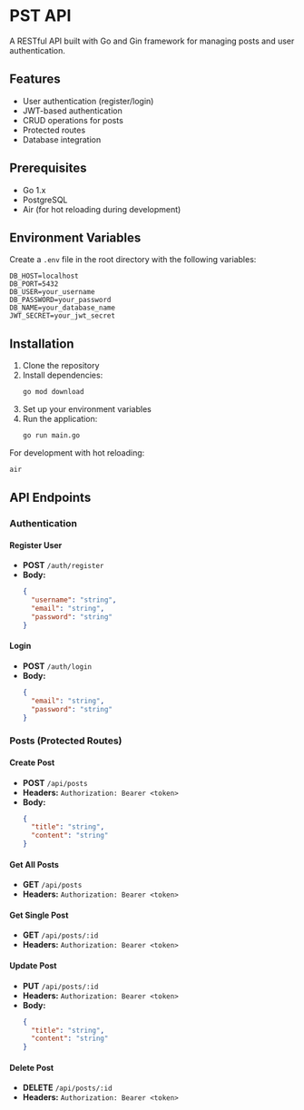 # PST API

A RESTful API built with Go and Gin framework for managing posts and user authentication.

## Features

- User authentication (register/login)
- JWT-based authentication
- CRUD operations for posts
- Protected routes
- Database integration

## Prerequisites

- Go 1.x
- PostgreSQL
- Air (for hot reloading during development)

## Environment Variables

Create a `.env` file in the root directory with the following variables:

```env
DB_HOST=localhost
DB_PORT=5432
DB_USER=your_username
DB_PASSWORD=your_password
DB_NAME=your_database_name
JWT_SECRET=your_jwt_secret
```

## Installation

1. Clone the repository
2. Install dependencies:
   ```bash
   go mod download
   ```
3. Set up your environment variables
4. Run the application:
   ```bash
   go run main.go
   ```
   
For development with hot reloading:
```bash
air
```

## API Endpoints

### Authentication

#### Register User
- **POST** `/auth/register`
- **Body:**
  ```json
  {
    "username": "string",
    "email": "string",
    "password": "string"
  }
  ```

#### Login
- **POST** `/auth/login`
- **Body:**
  ```json
  {
    "email": "string",
    "password": "string"
  }
  ```

### Posts (Protected Routes)

#### Create Post
- **POST** `/api/posts`
- **Headers:** `Authorization: Bearer <token>`
- **Body:**
  ```json
  {
    "title": "string",
    "content": "string"
  }
  ```

#### Get All Posts
- **GET** `/api/posts`
- **Headers:** `Authorization: Bearer <token>`

#### Get Single Post
- **GET** `/api/posts/:id`
- **Headers:** `Authorization: Bearer <token>`

#### Update Post
- **PUT** `/api/posts/:id`
- **Headers:** `Authorization: Bearer <token>`
- **Body:**
  ```json
  {
    "title": "string",
    "content": "string"
  }
  ```

#### Delete Post
- **DELETE** `/api/posts/:id`
- **Headers:** `Authorization: Bearer <token>`
